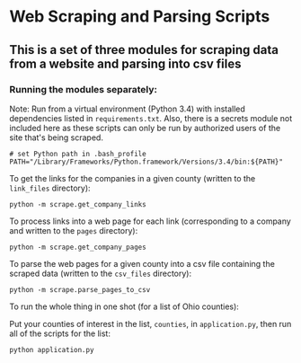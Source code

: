 # Web Scraping and Parsing Scripts

## This is a set of three modules for scraping data from a website and parsing into csv files

### Running the modules separately:

Note: Run from a virtual environment (Python 3.4) with installed dependencies listed in ```requirements.txt```. Also, there is a secrets module not included here as these scripts can only be run by authorized users of the site that's being scraped.

```
# set Python path in .bash_profile
PATH="/Library/Frameworks/Python.framework/Versions/3.4/bin:${PATH}"
```

To get the links for the companies in a given county (written to the ```link_files``` directory):

```
python -m scrape.get_company_links
```

To process links into a web page for each link (corresponding to a company and written to the ```pages``` directory):

```
python -m scrape.get_company_pages
```

To parse the web pages for a given county into a csv file containing the scraped data (written to the ```csv_files``` directory):

```
python -m scrape.parse_pages_to_csv
```

To run the whole thing in one shot (for a list of Ohio counties):

Put your counties of interest in the list, ```counties```, in ```application.py```, then run all of the scripts for the list:

```
python application.py
```
